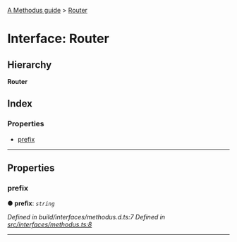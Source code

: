 [A Methodus guide](../README.md) > [Router](../interfaces/router.md)

# Interface: Router

## Hierarchy

**Router**

## Index

### Properties

* [prefix](router.md#prefix)

---

## Properties

<a id="prefix"></a>

###  prefix

**● prefix**: *`string`*

*Defined in build/interfaces/methodus.d.ts:7*
*Defined in [src/interfaces/methodus.ts:8](https://github.com/nodulusteam/methodus.dev/blob/9494017/src/interfaces/methodus.ts#L8)*

___

